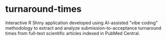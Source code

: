 # turnaround-times
Interactive R Shiny application developed using AI-assisted "vibe coding" methodology to extract and analyze submission-to-acceptance turnaround times from full-text scientific articles indexed in PubMed Central.

